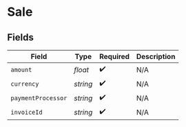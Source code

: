 # Sale


## Fields

| Field              | Type               | Required           | Description        |
| ------------------ | ------------------ | ------------------ | ------------------ |
| `amount`           | *float*            | :heavy_check_mark: | N/A                |
| `currency`         | *string*           | :heavy_check_mark: | N/A                |
| `paymentProcessor` | *string*           | :heavy_check_mark: | N/A                |
| `invoiceId`        | *string*           | :heavy_check_mark: | N/A                |